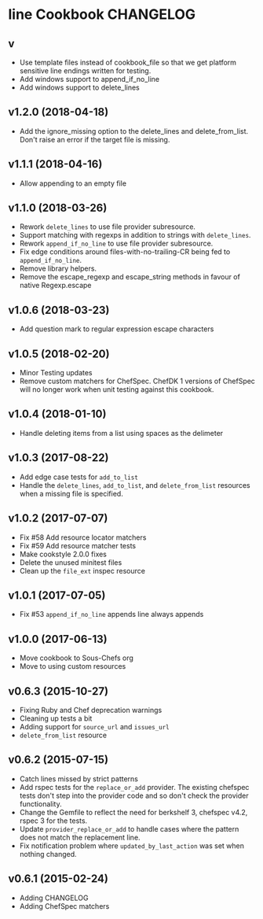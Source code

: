 # line Cookbook CHANGELOG

## v

- Use template files instead of cookbook_file so that we get platform sensitive line endings written for testing.
- Add windows support to append_if_no_line
- Add windows support to delete_lines

## v1.2.0 (2018-04-18)

- Add the ignore_missing option to the delete_lines and delete_from_list. Don't raise an error if the target file is missing.

## v1.1.1 (2018-04-16)

- Allow appending to an empty file

## v1.1.0 (2018-03-26)

- Rework `delete_lines` to use file provider subresource.
- Support matching with regexps in addition to strings with `delete_lines`.
- Rework `append_if_no_line` to use file provider subresource.
- Fix edge conditions around files-with-no-trailing-CR being fed to `append_if_no_line`.
- Remove library helpers.
- Remove the escape_regexp and escape_string methods in favour of native Regexp.escape

## v1.0.6 (2018-03-23)

- Add question mark to regular expression escape characters

## v1.0.5 (2018-02-20)

- Minor Testing updates
- Remove custom matchers for ChefSpec. ChefDK 1 versions of ChefSpec will no longer work when unit testing against this cookbook.

## v1.0.4 (2018-01-10)

- Handle deleting items from a list using spaces as the delimeter

## v1.0.3 (2017-08-22)

- Add edge case tests for `add_to_list`
- Handle the `delete_lines`, `add_to_list`, and `delete_from_list` resources when a missing file is specified.

## v1.0.2 (2017-07-07)

- Fix #58 Add resource locator matchers
- Fix #59 Add resource matcher tests
- Make cookstyle 2.0.0 fixes
- Delete the unused minitest files
- Clean up the `file_ext` inspec resource

## v1.0.1 (2017-07-05)

- Fix #53 `append_if_no_line` appends line always appends

## v1.0.0 (2017-06-13)

- Move cookbook to Sous-Chefs org
- Move to using custom resources

## v0.6.3 (2015-10-27)

- Fixing Ruby and Chef deprecation warnings
- Cleaning up tests a bit
- Adding support for `source_url` and `issues_url`
- `delete_from_list` resource

## v0.6.2 (2015-07-15)

- Catch lines missed by strict patterns
- Add rspec tests for the `replace_or_add` provider. The existing chefspec tests don't step into the provider code and so don't check the provider functionality.
- Change the Gemfile to reflect the need for berkshelf 3, chefspec v4.2, rspec 3 for the tests.
- Update `provider_replace_or_add` to handle cases where the pattern does not match the replacement line.
- Fix notification problem where `updated_by_last_action` was set when nothing changed.

## v0.6.1 (2015-02-24)

- Adding CHANGELOG
- Adding ChefSpec matchers
